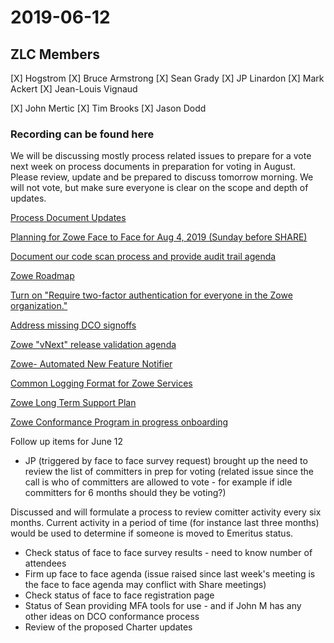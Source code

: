 # 2019-06-12

## ZLC Members
[X] Hogstrom
[X] Bruce Armstrong
[X] Sean Grady
[X] JP Linardon
[X] Mark Ackert
[X] Jean-Louis Vignaud

[X] John Mertic
[X] Tim Brooks
[X] Jason Dodd


### Recording can be found here   

   
   
We will be discussing mostly process related issues to prepare for a vote next week on process documents in preparation for voting in August.  Please review, update and be prepared to discuss tomorrow morning.  We will not vote, but make sure everyone is clear on the scope and depth of updates.   
   
[Process Document Updates](https://github.com/zowe/zlc/issues/118)
   
[Planning for Zowe Face to Face for Aug 4, 2019 (Sunday before SHARE)](https://github.com/zowe/zlc/issues/113)
   
[Document our code scan process and provide audit trail agenda](https://github.com/zowe/zlc/issues/110)
   
[Zowe Roadmap](https://github.com/zowe/zlc/issues/103)
   
[Turn on "Require two-factor authentication for everyone in the Zowe organization."](https://github.com/zowe/zlc/issues/96)
    
[Address missing DCO signoffs](https://github.com/zowe/zlc/issues/95)
    
[Zowe "vNext" release validation agenda](https://github.com/zowe/zlc/issues/92)
    
[Zowe- Automated New Feature Notifier](https://github.com/zowe/zlc/issues/91)
    
[Common Logging Format for Zowe Services](https://github.com/zowe/zlc/issues/90)
    
[Zowe Long Term Support Plan](https://github.com/zowe/zlc/issues/72)
    
[Zowe Conformance Program in progress onboarding](https://github.com/zowe/zlc/issues/52)

Follow up items for June 12 

- JP (triggered by face to face survey request) brought up the need to review the list of committers in prep for voting (related issue since the call is who of committers are allowed to vote - for example if idle committers for 6 months should they be voting?) 

Discussed and will formulate a process to review comitter activity every six months.  Current activity in a period of time (for instance last three months) would be used to determine if someone is moved to Emeritus status.

- Check status of face to face survey results - need to know number of attendees 
- Firm up face to face agenda (issue raised since last week's meeting is the face to face agenda may conflict with Share meetings) 
- Check status of face to face registration page 
- Status of Sean providing MFA tools for use - and if John M has any other ideas on DCO conformance process 
- Review of the proposed Charter updates   
